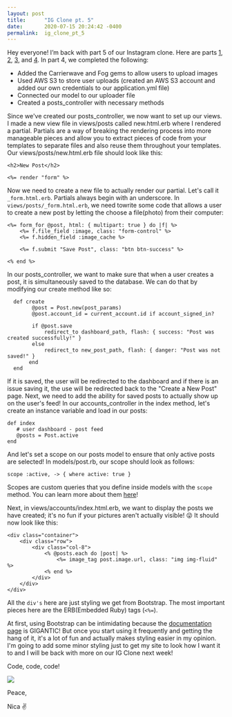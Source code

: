 ```yaml
---
layout: post
title:      "IG Clone pt. 5"
date:       2020-07-15 20:24:42 -0400
permalink:  ig_clone_pt_5
---
```



Hey everyone! I’m back with part 5 of our Instagram clone. Here are parts [1](https://nicaa0695.github.io/ig_clone_in_ruby_on_rails), [2](https://nicaa0695.github.io/ig_clone_pt_2), [3](https://nicaa0695.github.io/ig_clone_pt_3), and [4](https://nicaa0695.github.io/ig_clone_pt_4). In part 4, we completed the following: 

* Added the Carrierwave and Fog gems to allow users to upload images 
* Used AWS S3 to store user uploads (created an AWS S3 account and added our own credentials to our application.yml file)
* Connected our model to our uploader file
* Created a posts_controller with necessary methods

Since we've created our posts_controller, we now want to set up our views. I made a new view file in views/posts called new.html.erb where I rendered a partial. Partials are a way of breaking the rendering process into more manageable pieces and allow you to extract pieces of code from your templates to separate files and also reuse them throughout your templates. Our views/posts/new.html.erb file should look like this: 

```
<h2>New Post</h2>

<%= render "form" %>
```

Now we need to create a new file to actually render our partial. Let's call it `_form.html.erb`. Partials always begin with an underscore. In `views/posts/_form.html.erb`, we need towrite some code that allows a user to create a new post by letting the choose a file(photo) from their computer:

```
<%= form_for @post, html: { multipart: true } do |f| %>
    <%= f.file_field :image, class: "form-control" %>
    <%= f.hidden_field :image_cache %>

    <%= f.submit "Save Post", class: "btn btn-success" %>

<% end %>
```

In our posts_controller, we want to make sure that when a user creates a post, it is simultaneously saved to the database. We can do that by modifying our create method like so: 
```
  def create
        @post = Post.new(post_params)
        @post.account_id = current_account.id if account_signed_in?
        
        if @post.save
            redirect_to dashboard_path, flash: { success: "Post was created successfully!" }
        else
            redirect_to new_post_path, flash: { danger: "Post was not saved!" }
       end
  end
```
 
If it is saved, the user will be redirected to the dashboard and if there is an issue saving it, the use will be redirected back to the "Create a New Post" page. Next, we need to add the ability for saved posts to actually show up on the user's feed!  In our accounts_controller in the index method, let's create an instance variable and load in our posts:

```
def index 
   # user dashboard - post feed
   @posts = Post.active
end
```

And let's set a scope on our posts model to ensure that only active posts are selected! In models/post.rb, our scope should look as follows:

`scope :active, -> { where active: true }`

Scopes are custom queries that you define inside models with the `scope` method. You can learn more about them [here](https://apidock.com/rails/ActiveRecord/NamedScope/ClassMethods/scope)!

Next, in views/accounts/index.html.erb, we want to display the posts we have created; it's no fun if your pictures aren't actually visible! 😜 It should now look like this: 

```
<div class="container">
    <div class="row">
        <div class="col-8">
            <% @posts.each do |post| %>
                <%= image_tag post.image.url, class: "img img-fluid" %>
            <% end %>
        </div>
    </div>
</div>
```

All the `div's` here are just styling we get from Bootstrap. The most important pieces here are the ERB(Embedded Ruby) tags (`<%=`). 

At first, using Bootstrap can be intimidating because the [documentation page](https://getbootstrap.com/docs/3.4/css/) is GIGANTIC! But once you start using it frequently and getting the hang of it, it's a lot of fun and actually makes styling easier in my opinion. I'm going to add some minor styling just to get my site to look how I want it to and I will be back with more on our IG Clone next week! 

Code, code, code!

![](https://media.giphy.com/media/13GIgrGdslD9oQ/giphy.gif)

Peace,

Nica ✌️

